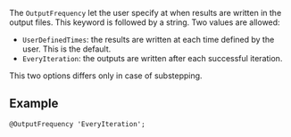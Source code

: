 The `OutputFrequency` let the user specify at when results are written
in the output files. This keyword is followed by a string. Two values
are allowed:

- `UserDefinedTimes`: the results are written at each time defined by
  the user. This is the default.
- `EveryIteration`: the outputs are written after each successful
  iteration.

This two options differs only in case of substepping.

## Example

~~~~ {.cpp}
@OutputFrequency 'EveryIteration';
~~~~

